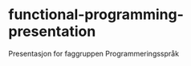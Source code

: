 functional-programming-presentation
===================================

Presentasjon for faggruppen Programmeringsspråk